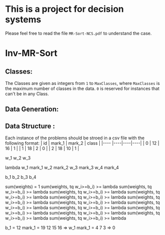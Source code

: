 # This is a project for decision systems

Please feel free to read the file `MR-Sort-NCS.pdf` to understand the case.

# Inv-MR-Sort
## Classes:
The Classes are given as integers from `1` to `MaxClasses`, where `MaxClasses` is the maximum number of classes in the data. `0` is reserved for instances that can't be in any Class.

## Data Generation:

## Data Structure :
Each instance of the problems should be stroed in a csv file with the following format:
| id  |  mark_1  |  mark_2  |      class   |
|---- |----|----|----|
|  0  |  12  |  16  |     1     |
|  1  |  18  |  2  |     0    |
|  2  |  18  |  10  |     1    |



w_1 w_2 w_3 


lambda
w_1 mark_1
w_2 mark_2
w_3 mark_3
w_4 mark_4

b_1 b_2 b_3 b_4

sum(weights) = 1
sum(weights, tq w_i>=b_i) >= lambda
sum(weights, tq w_i>=b_i) >= lambda
sum(weights, tq w_i>=b_i) >= lambda
sum(weights, tq w_i>=b_i) >= lambda
sum(weights, tq w_i>=b_i) >= lambda
sum(weights, tq w_i>=b_i) >= lambda
sum(weights, tq w_i>=b_i) >= lambda
sum(weights, tq w_i>=b_i) >= lambda
sum(weights, tq w_i>=b_i) >= lambda
sum(weights, tq w_i>=b_i) >= lambda
sum(weights, tq w_i>=b_i) >= lambda
sum(weights, tq w_i>=b_i) >= lambda
sum(weights, tq w_i>=b_i) >= lambda



b_1 = 12
mark_1 = 19 12 15 16 => w_1
mark_1 = 4 7 3 => 0

